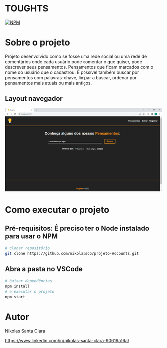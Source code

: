 # TOUGHTS
[![NPM](https://img.shields.io/npm/l/react)](https://github.com/nikolassco/toughts/commit/8d6b039cc0e5780836f1f63a320f7c0aec8919e6) 

# Sobre o projeto

Projeto desenvolvido como se fosse uma rede social ou uma rede de comentários onde cada usuário pode comentar o que quiser, pode descrever seus pensamentos. Pensamentos que ficam marcados com o nome do usuário que o cadastrou. É possível também buscar por pensamentos com palavras-chave, limpar a buscar, ordenar por pensamentos mais atuais ou mais antigos.


## Layout navegador
![Projeto](https://github.com/nikolassco/asset/blob/main/Toughts%20-%20Google%20Chrome%2010_03_2022%2017_26_39.png) 



# Como executar o projeto

## Pré-requisitos: É preciso ter o Node instalado para usar o NPM

```bash
# clonar repositório
git clone https://github.com/nikolassco/projeto-Accounts.git
```

## Abra a pasta no VSCode

```bash
# baixar dependências
npm install
# e executar o projeto
npm start
```

# Autor

Nikolas Santa Clara

https://www.linkedin.com/in/nikolas-santa-clara-90619a16a/
